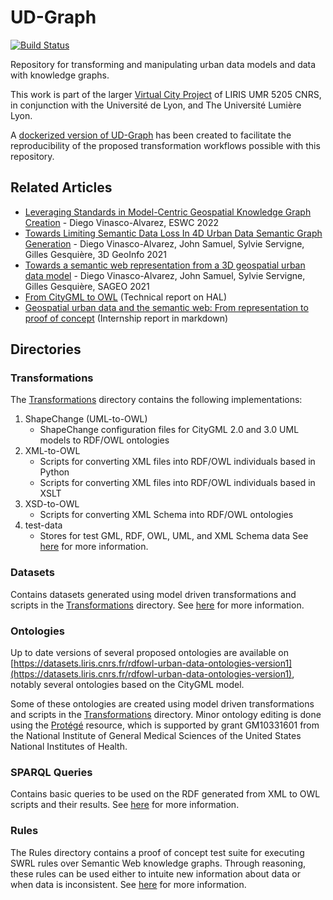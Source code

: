 # UD-Graph
[![Build Status](https://app.travis-ci.com/VCityTeam/UD-Graph.svg?token=2TLV2qhtpKaFYJvsMzwz&branch=master)](https://app.travis-ci.com/github/VCityTeam/UD-Graph)

Repository for transforming and manipulating urban data models and data with knowledge graphs.

This work is part of the larger [Virtual City Project](https://projet.liris.cnrs.fr/vcity/) of LIRIS UMR 5205 CNRS, in conjunction with the Université de Lyon, and The Université Lumière Lyon.

A [dockerized version of UD-Graph](https://github.com/VCityTeam/UD-Graph-docker) has been created to facilitate the reproducibility of the proposed transformation workflows possible with this repository.

## Related Articles
- [Leveraging Standards in Model-Centric Geospatial Knowledge Graph Creation](https://hal.archives-ouvertes.fr/hal-03693607) - Diego Vinasco-Alvarez, ESWC 2022
- [Towards Limiting Semantic Data Loss In 4D Urban Data Semantic Graph Generation](https://hal.archives-ouvertes.fr/hal-03375084v1) - Diego Vinasco-Alvarez, John Samuel, Sylvie Servigne, Gilles Gesquière, 3D GeoInfo 2021
- [Towards a semantic web representation from a 3D geospatial urban data model](https://hal.archives-ouvertes.fr/hal-03240567v1) - Diego Vinasco-Alvarez, John Samuel, Sylvie Servigne, Gilles Gesquière, SAGEO 2021
- [From CityGML to OWL](https://hal.archives-ouvertes.fr/hal-02948955) (Technical report on HAL)
- [Geospatial urban data and the semantic web: From representation to proof of concept](https://github.com/VCityTeam/UD-Graph/blob/master/Internship/Masters%20report.md) (Internship report in markdown)

## Directories
### Transformations
The [Transformations](./Transformations) directory contains the following implementations:
1. ShapeChange (UML-to-OWL)
   * ShapeChange configuration files for CityGML 2.0 and 3.0 UML models to RDF/OWL ontologies
2. XML-to-OWL
   * Scripts for converting XML files into RDF/OWL individuals based in Python
   * Scripts for converting XML files into RDF/OWL individuals based in XSLT
3. XSD-to-OWL
   * Scripts for converting XML Schema into RDF/OWL ontologies
4. test-data
   * Stores for test GML, RDF, OWL, UML, and XML Schema data
See [here](./Transformations/Readme.md) for more information.

### Datasets
Contains datasets generated using model driven transformations and scripts in the [Transformations](./Transformations) directory.
See [here](./Datasets/Readme.md) for more information.

### Ontologies
Up to date versions of several proposed ontologies are available on [https://datasets.liris.cnrs.fr/rdfowl-urban-data-ontologies-version1](https://datasets.liris.cnrs.fr/rdfowl-urban-data-ontologies-version1), notably several ontologies based on the CityGML model.

Some of these ontologies are created using model driven transformations and scripts in the [Transformations](./Transformations) directory. Minor ontology editing is done using the [Protégé](https://protege.stanford.edu/) resource, which is supported by grant GM10331601 from the National Institute of General Medical Sciences of the United States National Institutes of Health.

### SPARQL Queries
Contains basic queries to be used on the RDF generated from XML to OWL scripts and their results.
See [here](./SPARQL_Queries/Readme.md) for more information.

### Rules
The Rules directory contains a proof of concept test suite for executing SWRL rules over Semantic Web knowledge graphs. Through reasoning, these rules can be used either to intuite new information about data or when data is inconsistent.
See [here](./rules/Readme.md) for more information.
